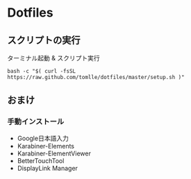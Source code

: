 # Dotfiles 

## スクリプトの実行
ターミナル起動 & スクリプト実行
```shell
bash -c "$( curl -fsSL https://raw.github.com/tomlle/dotfiles/master/setup.sh )"
```

## おまけ
### 手動インストール
- Google日本語入力
- Karabiner-Elements
- Karabiner-ElementViewer
- BetterTouchTool
- DisplayLink Manager
